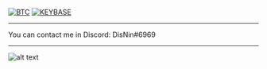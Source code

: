 [![BTC](https://img.shields.io/badge/btc-donate-red?color=f08b16&logo=bitcoin)](https://www.blockchain.com/btc/address/bc1q7jzctmsqy88kdr7qw8dzyyr0d36776dx8mnau2)
[![KEYBASE](https://img.shields.io/badge/KEYBASE-d1snIn-blue)](http://keybase.io/d1snln)

***

You can contact me in Discord: DisNin#6969

***

![alt text](https://github.com/DisNin/hentaibase/blob/main/homie/posters/8acfa218cbec796f4ea8c30b290eb8cb9cde39b8.jpg?raw=true)
